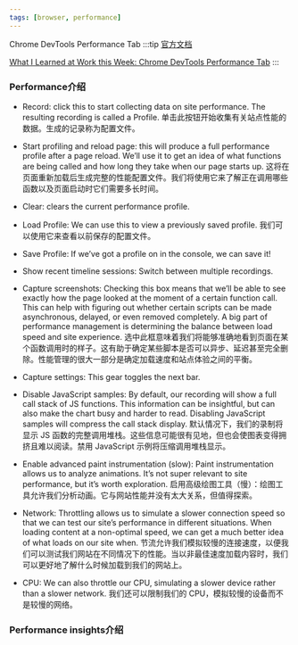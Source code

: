 ```yaml
---
tags: [browser, performance]
---
```


Chrome DevTools Performance Tab
:::tip
[官方文档](https://developer.chrome.com/docs/devtools/performance/reference/)

[What I Learned at Work this Week: Chrome DevTools Performance Tab](https://mike-diaz006.medium.com/what-i-learned-at-work-this-week-chrome-devtools-performance-tab-4dfdf5aa531e)
:::

### Performance介绍
- Record: click this to start collecting data on site performance. The resulting recording is called a Profile. 单击此按钮开始收集有关站点性能的数据。生成的记录称为配置文件。

- Start profiling and reload page: this will produce a full performance profile after a page reload. We’ll use it to get an idea of what functions are being called and how long they take when our page starts up. 这将在页面重新加载后生成完整的性能配置文件。我们将使用它来了解正在调用哪些函数以及页面启动时它们需要多长时间。

- Clear: clears the current performance profile.

- Load Profile: We can use this to view a previously saved profile. 我们可以使用它来查看以前保存的配置文件。

- Save Profile: If we’ve got a profile on in the console, we can save it!

- Show recent timeline sessions: Switch between multiple recordings.

- Capture screenshots: Checking this box means that we’ll be able to see exactly how the page looked at the moment of a certain function call. This can help with figuring out whether certain scripts can be made asynchronous, delayed, or even removed completely. A big part of performance management is determining the balance between load speed and site experience. 选中此框意味着我们将能够准确地看到页面在某个函数调用时的样子。这有助于确定某些脚本是否可以异步、延迟甚至完全删除。性能管理的很大一部分是确定加载速度和站点体验之间的平衡。

- Capture settings: This gear toggles the next bar.

- Disable JavaScript samples: By default, our recording will show a full call stack of JS functions. This information can be insightful, but can also make the chart busy and harder to read. Disabling JavaScript samples will compress the call stack display. 默认情况下，我们的录制将显示 JS 函数的完整调用堆栈。这些信息可能很有见地，但也会使图表变得拥挤且难以阅读。禁用 JavaScript 示例将压缩调用堆栈显示。

- Enable advanced paint instrumentation (slow): Paint instrumentation allows us to analyze animations. It’s not super relevant to site performance, but it’s worth exploration. 启用高级绘图工具（慢）：绘图工具允许我们分析动画。它与网站性能并没有太大关系，但值得探索。

- Network: Throttling allows us to simulate a slower connection speed so that we can test our site’s performance in different situations. When loading content at a non-optimal speed, we can get a much better idea of what loads on our site when. 节流允许我们模拟较慢的连接速度，以便我们可以测试我们网站在不同情况下的性能。当以非最佳速度加载内容时，我们可以更好地了解什么时候加载到我们的网站上。

- CPU: We can also throttle our CPU, simulating a slower device rather than a slower network. 我们还可以限制我们的 CPU，模拟较慢的设备而不是较慢的网络。

### Performance insights介绍